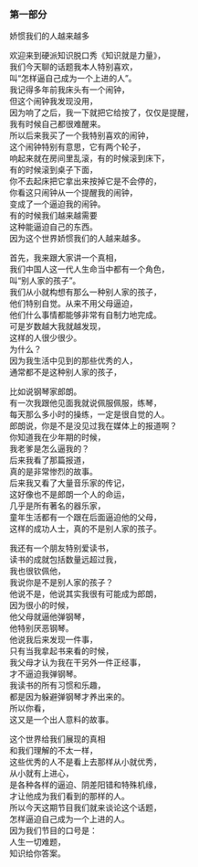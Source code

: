 ### 第一部分
娇惯我们的人越来越多  

欢迎来到硬派知识脱口秀《知识就是力量》，  
我们今天聊的话题我本人特别喜欢，  
叫“怎样逼自己成为一个上进的人”。  
我记得多年前我床头有一个闹钟，  
但这个闹钟我发现没用，  
因为响了之后，我一下就把它给按了，仅仅是提醒，  
我有时候自己都很难醒来。  
所以后来我买了一个我特别喜欢的闹钟，  
这个闹钟特别有意思，它有两个轮子，  
响起来就在房间里乱滚，有的时候滚到床下，  
有的时候滚到桌子下面，  
你不去起床把它拿出来按掉它是不会停的，  
你看这只闹钟从一个提醒我的闹钟，  
变成了一个逼迫我的闹钟。  
有的时候我们越来越需要  
这种能逼迫自己的东西。  
因为这个世界娇惯我们的人越来越多。  

首先，我来跟大家讲一个真相，  
我们中国人这一代人生命当中都有一个角色，  
叫“别人家的孩子”。  
我们从小就构想有那么一种别人家的孩子，  
他们特别自觉。从来不用父母逼迫，  
他们什么事情都能够非常有自制力地完成。  
可是岁数越大我就越发现，  
这样的人很少很少。  
为什么？  
因为我生活中见到的那些优秀的人，  
通常都不是这种别人家的孩子，  

比如说钢琴家郎朗。  
有一次我跟他见面我就说佩服佩服，练琴，  
每天那么多小时的操练，一定是很自觉的人。  
郎朗说，你是不是没见过我在媒体上的报道啊？  
你知道我在少年期的时候，  
我老爹是怎么逼我的？  
后来我看了那篇报道，  
真的是非常惨烈的故事。  
后来我又看了大量音乐家的传记，  
这好像也不是郎朗一个人的命运，  
几乎是所有著名的器乐家，  
童年生活都有一个跟在后面逼迫他的父母，  
这样的成功人士，真的不是别人家的孩子。  

我还有一个朋友特别爱读书，  
读书的成就包括数量远超过我，  
我也很钦佩他，  
我说你是不是别人家的孩子？  
他说不是，他说其实我很有可能成为郎朗，  
因为很小的时候，  
他父母就逼他弹钢琴，  
他特别厌恶钢琴。  
他说我后来发现一件事，  
只有当我拿起书来看的时候，  
我父母才认为我在干另外一件正经事，  
才不逼迫我弹钢琴。  
我读书的所有习惯和乐趣，  
都是因为躲避弹钢琴才养出来的。  
所以你看，  
这又是一个出人意料的故事。  

这个世界给我们展现的真相  
和我们理解的不太一样，  
这些优秀的人不是看上去那样从小就优秀，  
从小就有上进心，  
是各种各样的逼迫、阴差阳错和特殊机缘，  
才让他成为我们看到的那样的人。  
所以今天这期节目我们就来谈论这个话题，  
怎样逼迫自己成为一个上进的人。  
因为我们节目的口号是：  
人生一切难题，  
知识给你答案。  